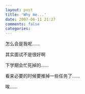 ```yaml
---
layout: post
title: 'Why me...'
date: 2007-06-11 21:27
comments: false
categories: 
---
```

    

怎么会是我呢……

其实面试不是很好啊

下学期会忙死掉的……

看来必要的时候要推掉一些任务了……

唉……
